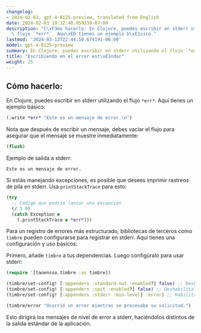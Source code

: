 ```yaml
---
changelog:
- 2024-02-03, gpt-4-0125-preview, translated from English
date: 2024-02-03 19:32:48.059339-07:00
description: "C\xF3mo hacerlo: En Clojure, puedes escribir en stderr utilizando el\
  \ flujo `*err*`. Aqu\xED tienes un ejemplo b\xE1sico."
lastmod: '2024-03-13T22:44:58.674191-06:00'
model: gpt-4-0125-preview
summary: En Clojure, puedes escribir en stderr utilizando el flujo `*err*`.
title: "Escribiendo en el error est\xE1ndar"
weight: 25
---
```


## Cómo hacerlo:
En Clojure, puedes escribir en stderr utilizando el flujo `*err*`. Aquí tienes un ejemplo básico:

```clojure
(.write *err* "Este es un mensaje de error.\n")
```

Nota que después de escribir un mensaje, debes vaciar el flujo para asegurar que el mensaje se muestre inmediatamente:

```clojure
(flush)
```

Ejemplo de salida a stderr:
```
Este es un mensaje de error.
```

Si estás manejando excepciones, es posible que desees imprimir rastreos de pila en stderr. Usa `printStackTrace` para esto:

```clojure
(try
  ;; Código que podría lanzar una excepción
  (/ 1 0)
  (catch Exception e
    (.printStackTrace e *err*)))
```

Para un registro de errores más estructurado, bibliotecas de terceros como `timbre` pueden configurarse para registrar en stderr. Aquí tienes una configuración y uso básicos:

Primero, añade `timbre` a tus dependencias. Luego configúralo para usar stderr:

```clojure
(require '[taoensso.timbre :as timbre])

(timbre/set-config! [:appenders :standard-out :enabled?] false) ;; Deshabilita el registro en stdout
(timbre/set-config! [:appenders :spit :enabled?] false) ;; Deshabilita el registro en archivos
(timbre/set-config! [:appenders :stderr :min-level] :error) ;; Habilita stderr para errores

(timbre/error "Ocurrió un error mientras se procesaba su solicitud.")
```

Esto dirigirá los mensajes de nivel de error a stderr, haciéndolos distintos de la salida estándar de la aplicación.
